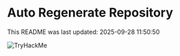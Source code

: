# Auto Regenerate Repository

This README was last updated: 2025-09-28 11:50:50

 ![TryHackMe](https://tryhackme.com/badge/533634)
